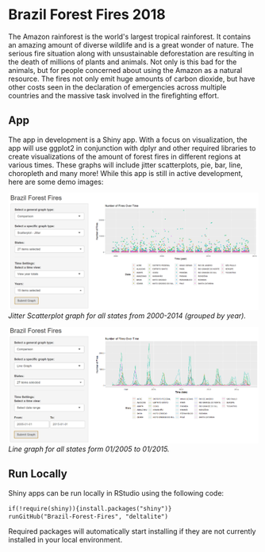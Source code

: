 # Brazil Forest Fires 2018
The Amazon rainforest is the world's largest tropical rainforest. It contains an amazing amount of  diverse wildlife and is a great wonder of nature. The serious fire situation along with unsustainable deforestation are resulting in the death of millions of plants and animals. Not only is this bad for the animals, but for people concerned about using the Amazon as a natural resource. The fires not only emit huge amounts of carbon dioxide, but have other costs seen in the declaration of emergencies across multiple countries and the massive task involved in the firefighting effort.

## App
The app in development is a Shiny app. With a focus on visualization, the app will use ggplot2 in conjunction with dplyr and other required libraries to create visualizations of the amount of forest fires in different regions at various times. These graphs will include jitter scatterplots, pie, bar, line, choropleth and many more! While this app is still in active development, here are some demo images:

![Jitter graph demo](images/jitter_graph_demo.PNG)
*Jitter Scatterplot graph for all states from 2000-2014 (grouped by year).*

![Line graph demo](images/line_graph_demo.PNG)
*Line graph for all states form 01/2005 to 01/2015.*

## Run Locally
Shiny apps can be run locally in RStudio using the following code:

```
if(!require(shiny)){install.packages("shiny")}
runGitHub("Brazil-Forest-Fires", "deltalite")
```

Required packages will automatically start installing if they are not currently installed in your local environment.